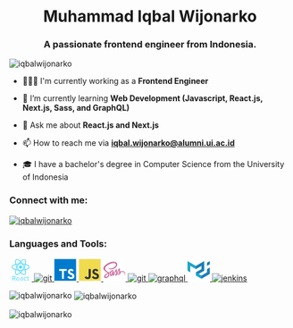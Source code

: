 <h1 align="center">Muhammad Iqbal Wijonarko</h1>
<h3 align="center">A passionate frontend engineer from Indonesia.</h3>

<p align="left"> <img src="https://komarev.com/ghpvc/?username=iqbalwijonarko&label=Profile%20views&color=0e75b6&style=flat" alt="iqbalwijonarko" /> </p>

- 🧑🏻‍💻 I'm currently working as a **Frontend Engineer**

- 🌱 I’m currently learning **Web Development (Javascript, React.js, Next.js, Sass, and GraphQL)**

- 💬 Ask me about **React.js and Next.js**

- 📫 How to reach me via **iqbal.wijonarko@alumni.ui.ac.id**

- 🎓 I have a bachelor's degree in Computer Science from the University of Indonesia

<h3 align="left">Connect with me:</h3>
<p align="left">
<a href="https://www.linkedin.com/in/iqbalwijonarko/" target="blank"><img align="center" src="https://raw.githubusercontent.com/rahuldkjain/github-profile-readme-generator/master/src/images/icons/Social/linked-in-alt.svg" alt="iqbalwijonarko" height="30" width="40" /></a>

<h3 align="left">Languages and Tools:</h3>

<p align="left"> 
<a href="https://react.dev/" target="_blank" rel="noreferrer"> <img src="https://raw.githubusercontent.com/devicons/devicon/1119b9f84c0290e0f0b38982099a2bd027a48bf1/icons/react/react-original-wordmark.svg" alt="git" width="40" height="40"/>
<a href="https://nextjs.org/" target="_blank" rel="noreferrer"> <img src="https://www.raycast.com/_next/image?url=https%3A%2F%2Ffiles.raycast.com%2F4dnlt8m2mcb98bzc4zb8pggc4csi&w=64&q=75" alt="git" width="40" height="40"/>
<a href="https://www.typescriptlang.org/" target="_blank" rel="noreferrer"> <img src="https://raw.githubusercontent.com/devicons/devicon/1119b9f84c0290e0f0b38982099a2bd027a48bf1/icons/typescript/typescript-original.svg" alt="git" width="40" height="40"/>
<a href="https://developer.mozilla.org/en-US/docs/Web/JavaScript" target="_blank" rel="noreferrer"> <img src="https://raw.githubusercontent.com/devicons/devicon/master/icons/javascript/javascript-original.svg" alt="javascript" width="40" height="40"/> </a>
<a href="https://sass-lang.com/" target="_blank" rel="noreferrer"> <img src="https://raw.githubusercontent.com/devicons/devicon/1119b9f84c0290e0f0b38982099a2bd027a48bf1/icons/sass/sass-original.svg" alt="git" width="40" height="40"/>
<a href="https://git-scm.com/" target="_blank" rel="noreferrer"> <img src="https://www.vectorlogo.zone/logos/git-scm/git-scm-icon.svg" alt="git" width="40" height="40"/> 
<a href="https://graphql.org" target="_blank" rel="noreferrer"> <img src="https://www.vectorlogo.zone/logos/graphql/graphql-icon.svg" alt="graphql" width="40" height="40"/> </a> 
<a href="https://mui.com/" target="_blank" rel="noreferrer"> <img src="https://raw.githubusercontent.com/devicons/devicon/1119b9f84c0290e0f0b38982099a2bd027a48bf1/icons/materialui/materialui-original.svg" alt="graphql" width="40" height="40"/> </a> 
<a href="https://www.jenkins.io" target="_blank" rel="noreferrer"> <img src="https://www.vectorlogo.zone/logos/jenkins/jenkins-icon.svg" alt="jenkins" width="40" height="40"/> </a> 

</p>

<p><img align="left" src="https://github-readme-stats.vercel.app/api/top-langs?username=iqbalwijonarko&show_icons=true&locale=en&layout=compact&theme=tokyonight" alt="iqbalwijonarko" /></p>

<p>&nbsp;<img align="center" src="https://github-readme-stats.vercel.app/api?username=iqbalwijonarko&show_icons=true&locale=en&theme=tokyonight" alt="iqbalwijonarko" /></p>

<p><img align="center" src="https://github-readme-streak-stats.herokuapp.com/?user=iqbalwijonarko&&theme=tokyonight" alt="iqbalwijonarko" /></p>
  
<!--   ![Metrics](https://metrics.lecoq.io/sultanfariz?template=classic&base.community=0&base.metadata=0&isocalendar=1&lines=1&achievements=1&isocalendar.duration=half-year&achievements.threshold=C&achievements.secrets=true&achievements.display=detailed&achievements.limit=0&config.timezone=Asia%2FJakarta) -->
